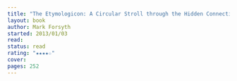 ```yaml
---
title: "The Etymologicon: A Circular Stroll through the Hidden Connections of the English Language"
layout: book
author: Mark Forsyth
started: 2013/01/03
read: 
status: read
rating: "★★★★☆"
cover: 
pages: 252
---
```

